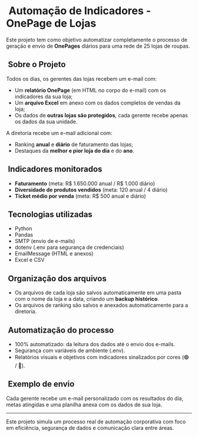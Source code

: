 #  Automação de Indicadores - OnePage de Lojas

Este projeto tem como objetivo automatizar completamente o processo de geração e envio de **OnePages** diários para uma rede de 25 lojas de roupas.

##  Sobre o Projeto

Todos os dias, os gerentes das lojas recebem um e-mail com:

* Um **relatório OnePage** (em HTML no corpo do e-mail) com os indicadores da sua loja;
* Um **arquivo Excel** em anexo com os dados completos de vendas da loja;
* Os dados de **outras lojas são protegidos**, cada gerente recebe apenas os dados da sua unidade.

A diretoria recebe um e-mail adicional com:

* Ranking **anual** e **diário** de faturamento das lojas;
* Destaques da **melhor e pior loja do dia** e do **ano**.

##  Indicadores monitorados

* **Faturamento** (meta: R\$ 1.650.000 anual / R\$ 1.000 diário)
* **Diversidade de produtos vendidos** (meta: 120 anual / 4 diário)
* **Ticket médio por venda** (meta: R\$ 500 anual e diário)

##  Tecnologias utilizadas

* Python
* Pandas
* SMTP (envio de e-mails)
* dotenv (.env para segurança de credenciais)
* EmailMessage (HTML e anexos)
* Excel e CSV

##  Organização dos arquivos

* Os arquivos de cada loja são salvos automaticamente em uma pasta com o nome da loja e a data, criando um **backup histórico**.
* Os arquivos de ranking são salvos e anexados automaticamente para a diretoria.

##  Automatização do processo

* 100% automatizado: da leitura dos dados até o envio dos e-mails.
* Segurança com variáveis de ambiente (.env).
* Relatórios visuais e objetivos com indicadores sinalizados por cores (🟢 / 🔴).

##  Exemplo de envio

Cada gerente recebe um e-mail personalizado com os resultados do dia, metas atingidas e uma planilha anexa com os dados de sua loja.

---

Este projeto simula um processo real de automação corporativa com foco em eficiência, segurança de dados e comunicação clara entre áreas.

